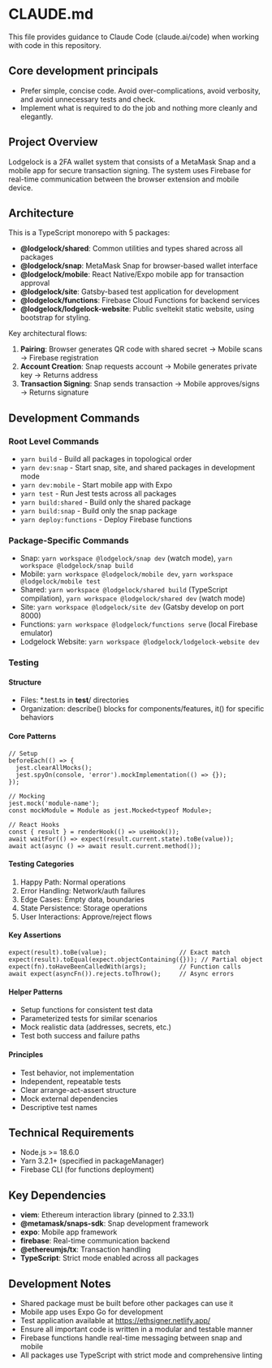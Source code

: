 # CLAUDE.md

This file provides guidance to Claude Code (claude.ai/code) when working with code in this repository.

## Core development principals

- Prefer simple, concise code. Avoid over-complications, avoid verbosity, and avoid unnecessary tests and check.
- Implement what is required to do the job and nothing more cleanly and elegantly.

## Project Overview

Lodgelock is a 2FA wallet system that consists of a MetaMask Snap and a mobile app for secure transaction signing. The system uses Firebase for real-time communication between the browser extension and mobile device.

## Architecture

This is a TypeScript monorepo with 5 packages:

- **@lodgelock/shared**: Common utilities and types shared across all packages
- **@lodgelock/snap**: MetaMask Snap for browser-based wallet interface
- **@lodgelock/mobile**: React Native/Expo mobile app for transaction approval
- **@lodgelock/site**: Gatsby-based test application for development
- **@lodgelock/functions**: Firebase Cloud Functions for backend services
- **@lodgelock/lodgelock-website**: Public sveltekit static website, using bootstrap for styling.

Key architectural flows:

1. **Pairing**: Browser generates QR code with shared secret → Mobile scans → Firebase registration
2. **Account Creation**: Snap requests account → Mobile generates private key → Returns address
3. **Transaction Signing**: Snap sends transaction → Mobile approves/signs → Returns signature

## Development Commands

### Root Level Commands

- `yarn build` - Build all packages in topological order
- `yarn dev:snap` - Start snap, site, and shared packages in development mode
- `yarn dev:mobile` - Start mobile app with Expo
- `yarn test` - Run Jest tests across all packages
- `yarn build:shared` - Build only the shared package
- `yarn build:snap` - Build only the snap package
- `yarn deploy:functions` - Deploy Firebase functions

### Package-Specific Commands

- Snap: `yarn workspace @lodgelock/snap dev` (watch mode), `yarn workspace @lodgelock/snap build`
- Mobile: `yarn workspace @lodgelock/mobile dev`, `yarn workspace @lodgelock/mobile test`
- Shared: `yarn workspace @lodgelock/shared build` (TypeScript compilation), `yarn workspace @lodgelock/shared dev` (watch mode)
- Site: `yarn workspace @lodgelock/site dev` (Gatsby develop on port 8000)
- Functions: `yarn workspace @lodgelock/functions serve` (local Firebase emulator)
- Lodgelock Website: `yarn workspace @lodgelock/lodgelock-website dev`

### Testing

#### Structure

- Files: \*.test.ts in **test**/ directories
- Organization: describe() blocks for components/features, it() for specific behaviors

#### Core Patterns

```
// Setup
beforeEach(() => {
  jest.clearAllMocks();
  jest.spyOn(console, 'error').mockImplementation(() => {});
});

// Mocking
jest.mock('module-name');
const mockModule = Module as jest.Mocked<typeof Module>;

// React Hooks
const { result } = renderHook(() => useHook());
await waitFor(() => expect(result.current.state).toBe(value));
await act(async () => await result.current.method());
```

#### Testing Categories

1. Happy Path: Normal operations
2. Error Handling: Network/auth failures
3. Edge Cases: Empty data, boundaries
4. State Persistence: Storage operations
5. User Interactions: Approve/reject flows

#### Key Assertions

```
expect(result).toBe(value);                    // Exact match
expect(result).toEqual(expect.objectContaining({})); // Partial object
expect(fn).toHaveBeenCalledWith(args);         // Function calls
await expect(asyncFn()).rejects.toThrow();     // Async errors
```

#### Helper Patterns

- Setup functions for consistent test data
- Parameterized tests for similar scenarios
- Mock realistic data (addresses, secrets, etc.)
- Test both success and failure paths

#### Principles

- Test behavior, not implementation
- Independent, repeatable tests
- Clear arrange-act-assert structure
- Mock external dependencies
- Descriptive test names

## Technical Requirements

- Node.js >= 18.6.0
- Yarn 3.2.1+ (specified in packageManager)
- Firebase CLI (for functions deployment)

## Key Dependencies

- **viem**: Ethereum interaction library (pinned to 2.33.1)
- **@metamask/snaps-sdk**: Snap development framework
- **expo**: Mobile app framework
- **firebase**: Real-time communication backend
- **@ethereumjs/tx**: Transaction handling
- **TypeScript**: Strict mode enabled across all packages

## Development Notes

- Shared package must be built before other packages can use it
- Mobile app uses Expo Go for development
- Test application available at https://ethsigner.netlify.app/
- Ensure all important code is written in a modular and testable manner
- Firebase functions handle real-time messaging between snap and mobile
- All packages use TypeScript with strict mode and comprehensive linting
